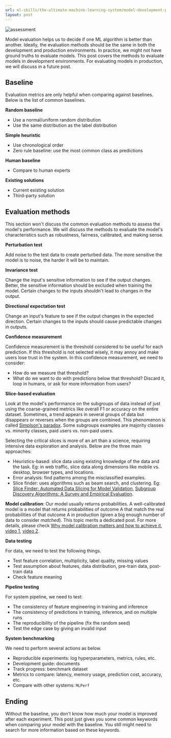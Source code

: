 ```yaml
---
url: ml-skills/the-ultimate-machine-learning-system/model-development-part-2-evaluation
layout: post
---
```


![assessment][assessment]

Model evaluation helps us to decide if one ML algorithm is better than another. Ideally, the evaluation methods should be the same in both the development and production environments. In practice, we might not have ground truths to evaluate models. This post covers the methods to evaluate models in development environments. For evaluating models in production, we will discuss in a future post.

<toc>

## Baseline

Evaluation metrics are only helpful when comparing against baselines. Below is the list of common baselines.

**Random baseline**

- Use a normal/uniform random distribution
- Use the same distribution as the label distribution

**Simple heuristic**

- Use chronological order
- Zero rule baseline: use the most common class as predictions

**Human baseline**

- Compare to human experts

**Existing solutions**

- Current existing solution
- Third-party solution

## Evaluation methods

This section won't discuss the common evaluation methods to assess the model's performance. We will discuss the methods to evaluate the model's characteristics such as robustness, fairness, calibrated, and making sense.

**Perturbation test**

Add noise to the test data to create perturbed data. The more sensitive the model is to noise, the harder it will be to maintain.

**Invariance test**

Change the input's sensitive information to see if the output changes. Better, the sensitive information should be excluded when training the model. Certain changes to the inputs shouldn't lead to changes in the output.

**Directional expectation test**

Change an input's feature to see if the output changes in the expected direction. Certain changes to the inputs should cause predictable changes in outputs.

**Confidence measurement**

Confidence measurement is the threshold considered to be useful for each prediction. If this threshold is not selected wisely, it may annoy and make users lose trust in the system. In this confidence measurement, we need to consider:

- How do we measure that threshold?
- What do we want to do with predictions below that threshold? Discard it, loop in humans, or ask for more information from users?

**Slice-based evaluation**

Look at the model's performance on the subgroups of data instead of just using the coarse-grained metrics like overall F1 or accuracy on the entire dataset. Sometimes, a trend appears in several groups of data but disappears or reverses when the groups are combined. This phenomenon is called [Simplson's paradox](https://en.wikipedia.org/wiki/Simpson%27s_paradox). Some subgroups examples are majority classes vs. minority classes, paid users vs. non-paid users.

Selecting the critical slices is more of an art than a science, requiring intensive data exploration and analysis. Below are the three main approaches:

- Heuristics-based: slice data using existing knowledge of the data and the task. Eg: in web traffic, slice data along dimensions like mobile vs. desktop, browser types, and locations.
- Error analysis: find patterns among the misclassified examples.
- Slice finder: uses algorithms such as beam search, and clustering. Eg: [Slice Finder: Automated Data Slicing for Model Validation](https://ieeexplore.ieee.org/abstract/document/8731353), [Subgroup Discovery Algorithms: A Survey and Empirical Evaluation](https://jcst.ict.ac.cn/EN/10.1007/s11390-016-1647-1).

**Model calibration**: Our model usually returns probabilities. A well-calibrated model is a model that returns probabilities of outcome A that match the real probabilities of that outcome A in production (given a big enough number of data to consider _matched_). This topic merits a dedicated post. For more details, please check [Why model calibration matters and how to achieve it](https://www.unofficialgoogledatascience.com/2021/04/why-model-calibration-matters-and-how.html), [video 1](https://youtu.be/hWb-MIXKe-s), [video 2](https://youtu.be/AunotauS5yI).

**Data testing**

For data, we need to test the following things.

- Test feature correlation, multiplicity, label quality, missing values
- Test assumption about features, data distribution, pre-train data, post-train data
- Check feature meaning

**Pipeline testing**

For system pipeline, we need to test:

- The consistency of feature engineering in training and inference
- The consistency of predictions in training, inference, and on multiple runs
- The reproducibility of the pipeline (fix the random seed)
- Test the edge case by giving an invalid input

**System benchmarking**

We need to perform several actions as below.

- Reproducible experiments: log hyperparameters, metrics, rules, etc.
- Development guide: documents
- Track progress: benchmark dataset
- Metrics to compare: latency, memory usage, prediction cost, accuracy, etc.
- Compare with other systems: `MLPerf`

## Ending

Without the baseline, you don't know how much your model is improved after each experiment. This post just gives you some common keywords when comparing your model with the baseline. You still might need to search for more information based on these keywords.

<!-- MARKDOWN LINKS & IMAGES -->

[assessment]: /assets/images/ml-skills/the-ultimate-machine-learning-system/model-development-part-2-evaluation/assessment.jpg
